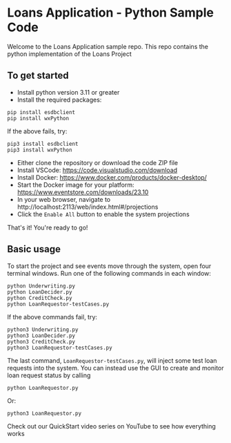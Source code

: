# Loans Application - Python Sample Code

Welcome to the Loans Application sample repo. This repo contains the python implementation of the Loans Project

## To get started

* Install python version 3.11 or greater
* Install the required packages:

```
pip install esdbclient
pip install wxPython
```

If the above fails, try:

```
pip3 install esdbclient
pip3 install wxPython
```

* Either clone the repository or download the code ZIP file
* Install VSCode: https://code.visualstudio.com/download
* Install Docker: https://www.docker.com/products/docker-desktop/
* Start the Docker image for your platform: https://www.eventstore.com/downloads/23.10
* In your web browser, navigate to http://localhost:2113/web/index.html#/projections
* Click the `Enable All` button to enable the system projections

That's it! You're ready to go!

## Basic usage

To start the project and see events move through the system, open four terminal windows. Run one of the following commands in each window:

```
python Underwriting.py
python LoanDecider.py
python CreditCheck.py
python LoanRequestor-testCases.py
```

If the above commands fail, try:

```
python3 Underwriting.py
python3 LoanDecider.py
python3 CreditCheck.py
python3 LoanRequestor-testCases.py
```

The last command, `LoanRequestor-testCases.py`, will inject some test loan requests into the system. You can instead use the GUI to create and monitor loan request status by calling

```
python LoanRequestor.py
```

Or:

```
python3 LoanRequestor.py
```

Check out our QuickStart video series on YouTube to see how everything works